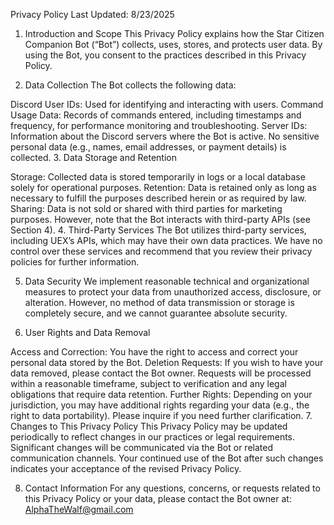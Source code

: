Privacy Policy
Last Updated: 8/23/2025

1. Introduction and Scope
This Privacy Policy explains how the Star Citizen Companion Bot (“Bot”) collects, uses, stores, and protects user data. By using the Bot, you consent to the practices described in this Privacy Policy.

2. Data Collection
The Bot collects the following data:

Discord User IDs: Used for identifying and interacting with users.
Command Usage Data: Records of commands entered, including timestamps and frequency, for performance monitoring and troubleshooting.
Server IDs: Information about the Discord servers where the Bot is active.
No sensitive personal data (e.g., names, email addresses, or payment details) is collected.
3. Data Storage and Retention

Storage: Collected data is stored temporarily in logs or a local database solely for operational purposes.
Retention: Data is retained only as long as necessary to fulfill the purposes described herein or as required by law.
Sharing: Data is not sold or shared with third parties for marketing purposes. However, note that the Bot interacts with third-party APIs (see Section 4).
4. Third-Party Services
The Bot utilizes third-party services, including UEX’s APIs, which may have their own data practices. We have no control over these services and recommend that you review their privacy policies for further information.

5. Data Security
We implement reasonable technical and organizational measures to protect your data from unauthorized access, disclosure, or alteration. However, no method of data transmission or storage is completely secure, and we cannot guarantee absolute security.

6. User Rights and Data Removal

Access and Correction: You have the right to access and correct your personal data stored by the Bot.
Deletion Requests: If you wish to have your data removed, please contact the Bot owner. Requests will be processed within a reasonable timeframe, subject to verification and any legal obligations that require data retention.
Further Rights: Depending on your jurisdiction, you may have additional rights regarding your data (e.g., the right to data portability). Please inquire if you need further clarification.
7. Changes to This Privacy Policy
This Privacy Policy may be updated periodically to reflect changes in our practices or legal requirements. Significant changes will be communicated via the Bot or related communication channels. Your continued use of the Bot after such changes indicates your acceptance of the revised Privacy Policy.

8. Contact Information
For any questions, concerns, or requests related to this Privacy Policy or your data, please contact the Bot owner at:
AlphaTheWalf@gmail.com
